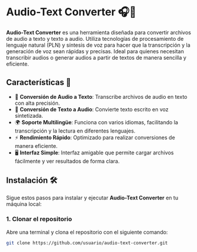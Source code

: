 # Audio-Text Converter 🎧📝

**Audio-Text Converter** es una herramienta diseñada para convertir archivos de audio a texto y texto a audio. Utiliza tecnologías de procesamiento de lenguaje natural (PLN) y síntesis de voz para hacer que la transcripción y la generación de voz sean rápidas y precisas. Ideal para quienes necesitan transcribir audios o generar audios a partir de textos de manera sencilla y eficiente.

## Características 🚀

- 🎤 **Conversión de Audio a Texto**: Transcribe archivos de audio en texto con alta precisión.
- 📝 **Conversión de Texto a Audio**: Convierte texto escrito en voz sintetizada.
- 🌍 **Soporte Multilingüe**: Funciona con varios idiomas, facilitando la transcripción y la lectura en diferentes lenguajes.
- ⚡ **Rendimiento Rápido**: Optimizado para realizar conversiones de manera eficiente.
- 🖥️ **Interfaz Simple**: Interfaz amigable que permite cargar archivos fácilmente y ver resultados de forma clara.

## Instalación 🛠️

Sigue estos pasos para instalar y ejecutar **Audio-Text Converter** en tu máquina local:

### 1. Clonar el repositorio

Abre una terminal y clona el repositorio con el siguiente comando:

```bash
git clone https://github.com/usuario/audio-text-converter.git
